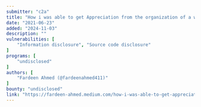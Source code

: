```yaml
---
submitter: "c2a"
title: "How i was able to get Appreciation from the organization of a website just by changing a sign..!!!"
date: "2021-06-23"
added: "2024-11-03"
description: ""
vulnerabilities: [
    "Information disclosure", "Source code disclosure"
]
programs: [
    "undisclosed"
]
authors: [
    "Fardeen Ahmed (@fardeenahmed411)"
]
bounty: "undisclosed"
link: "https://fardeen-ahmed.medium.com/how-i-was-able-to-get-appreciation-from-the-organization-of-a-website-just-by-changing-a-sign-661042c97a98"
---
```




